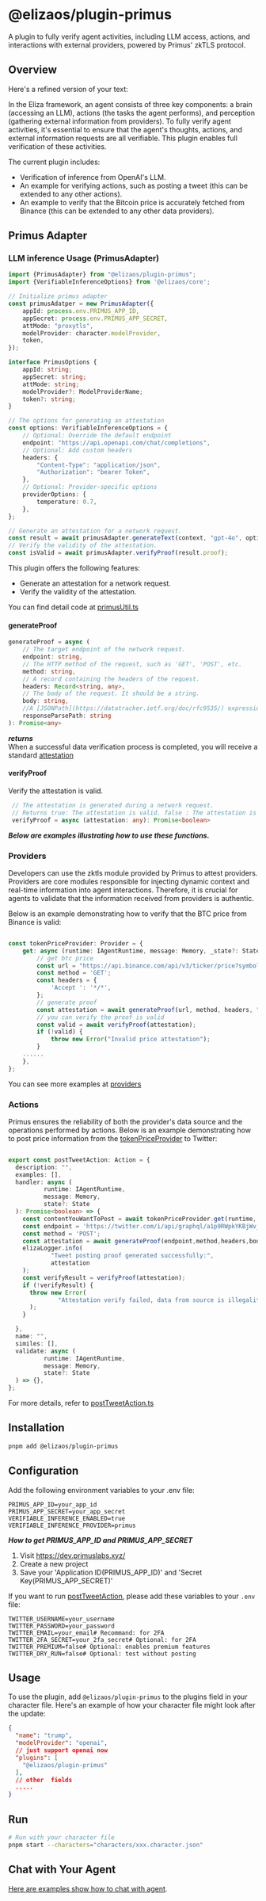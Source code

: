 # @elizaos/plugin-primus

A plugin to fully verify agent activities, including LLM access, actions, and interactions with external providers,
powered by Primus' zkTLS protocol.

## Overview

Here's a refined version of your text:

In the Eliza framework, an agent consists of three key components: a brain (accessing an LLM), actions (the tasks the
agent performs), and perception (gathering external information from providers). To fully verify agent activities, it's
essential to ensure that the agent's thoughts, actions, and external information requests are all verifiable. This
plugin enables full verification of these activities.

The current plugin includes:

- Verification of inference from OpenAI's LLM.
- An example for verifying actions, such as posting a tweet (this can be extended to any other actions).
- An example to verify that the Bitcoin price is accurately fetched from Binance (this can be extended to any other data
  providers).

## Primus Adapter
### LLM inference Usage (PrimusAdapter)
```typescript
import {PrimusAdapter} from "@elizaos/plugin-primus";
import {VerifiableInferenceOptions} from '@elizaos/core';

// Initialize primus adapter
const primusAdatper = new PrimusAdapter({
    appId: process.env.PRIMUS_APP_ID,
    appSecret: process.env.PRIMUS_APP_SECRET,
    attMode: "proxytls",
    modelProvider: character.modelProvider,
    token,
});

interface PrimusOptions {
    appId: string;
    appSecret: string;
    attMode: string;
    modelProvider?: ModelProviderName;
    token?: string;
}

// The options for generating an attestation
const options: VerifiableInferenceOptions = {
    // Optional: Override the default endpoint
    endpoint: "https://api.openapi.com/chat/completions",
    // Optional: Add custom headers
    headers: {
        "Content-Type": "application/json",
        "Authorization": "bearer Token",
    },
    // Optional: Provider-specific options
    providerOptions: {
        temperature: 0.7,
    },
};

// Generate an attestation for a network request.
const result = await primusAdapter.generateText(context, "gpt-4o", options);
// Verify the validity of the attestation.
const isValid = await primusAdapter.verifyProof(result.proof);
```

This plugin offers the following features:

- Generate an attestation for a network request.
- Verify the validity of the attestation.

You can find detail code at [primusUtil.ts](./src/util/primusUtil.ts)
#### generateProof
```typescript
generateProof = async (
    // The target endpoint of the network request.
    endpoint: string,
    // The HTTP method of the request, such as 'GET', 'POST', etc.
    method: string,
    // A record containing the headers of the request.
    headers: Record<string, any>,
    // The body of the request. It should be a string.
    body: string,
    //A [JSONPath](https://datatracker.ietf.org/doc/rfc9535/) expression to locate the specific field in the response you want to attest.
    responseParsePath: string
): Promise<any>
```
***returns***  
When a successful data verification process is completed, you will receive a standard [attestation](https://docs.primuslabs.xyz/data-verification/zk-tls-sdk/production#understanding-the-data-verification-structure)

#### verifyProof

Verify the attestation is valid.

```typescript
 // The attestation is generated during a network request.
 // Returns true: The attestation is valid. false : The attestation is invalid.
 verifyProof = async (attestation: any): Promise<boolean>
```
***Below are examples illustrating how to use these functions.***


### Providers

Developers can use the zktls module provided by Primus to attest providers. Providers are core modules responsible for
injecting dynamic context and real-time information into agent interactions. Therefore, it is crucial for agents to
validate that the information received from providers is authentic.

Below is an example demonstrating how to verify that the BTC price from Binance is valid:

```typescript

const tokenPriceProvider: Provider = {
    get: async (runtime: IAgentRuntime, message: Memory, _state?: State) => {
        // get btc price
        const url = "https://api.binance.com/api/v3/ticker/price?symbol=BTCUSDT";
        const method = 'GET';
        const headers = {
            'Accept	': '*/*',
        };
        // generate proof
        const attestation = await generateProof(url, method, headers, "", "$.price");
        // you can verify the proof is valid
        const valid = await verifyProof(attestation);
        if (!valid) {
            throw new Error("Invalid price attestation");
        }
    ......
    },
};
```

You can see more examples at [providers](./src/providers/tokenPriceProvider.ts)

### Actions

Primus ensures the reliability of both the provider's data source and the operations performed by actions. Below is an
example demonstrating how to post price information from the [tokenPriceProvider](./src/providers/tokenPriceProvider.ts)
to Twitter:

```typescript

export const postTweetAction: Action = {
  description: "",
  examples: [],
  handler: async (
          runtime: IAgentRuntime,
          message: Memory,
          state?: State
  ): Promise<boolean> => {
    const contentYouWantToPost = await tokenPriceProvider.get(runtime, message, state);
    const endpoint = 'https://twitter.com/i/api/graphql/a1p9RWpkYKBjWv_I3WzS-A/CreateTweet';
    const method = 'POST';
    const attestation = await generateProof(endpoint,method,headers,bodyStr,"$.data.create_tweet.tweet_results.result.rest_id");
    elizaLogger.info(
            "Tweet posting proof generated successfully:",
            attestation
    );
    const verifyResult = verifyProof(attestation);
    if (!verifyResult) {
      throw new Error(
              "Attestation verify failed, data from source is illegality"
      );
    }

  },
  name: "",
  similes: [],
  validate: async (
          runtime: IAgentRuntime,
          message: Memory,
          state?: State
  ) => {},
};
```

For more details, refer to [postTweetAction.ts](./src/actions/postTweetAction.ts)

## Installation

```bash
pnpm add @elizaos/plugin-primus
```

## Configuration

Add the following environment variables to your .env file:

```
PRIMUS_APP_ID=your_app_id
PRIMUS_APP_SECRET=your_app_secret
VERIFIABLE_INFERENCE_ENABLED=true 
VERIFIABLE_INFERENCE_PROVIDER=primus
```

***How to get PRIMUS_APP_ID and PRIMUS_APP_SECRET***

1. Visit https://dev.primuslabs.xyz/
2. Create a new project
3. Save your 'Application ID(PRIMUS_APP_ID)' and 'Secret Key(PRIMUS_APP_SECRET)'

If you want to run [postTweetAction](./src/actions/postTweetAction.ts), please add these variables to your `.env` file:

```dotenv
TWITTER_USERNAME=your_username
TWITTER_PASSWORD=your_password
TWITTER_EMAIL=your_email# Recommand: for 2FA
TWITTER_2FA_SECRET=your_2fa_secret# Optional: for 2FA
TWITTER_PREMIUM=false# Optional: enables premium features
TWITTER_DRY_RUN=false# Optional: test without posting
```

## Usage

To use the plugin, add `@elizaos/plugin-primus` to the plugins field in your character file. Here's an example of how
your character file might look after the update:

```json
{
  "name": "trump",
  "modelProvider": "openai",
  // just support openai now
  "plugins": [
    "@elizaos/plugin-primus"
  ],
  // other  fields
  .....
}
```

## Run

```bash
# Run with your character file
pnpm start --characters="characters/xxx.character.json"
```

## Chat with Your Agent

[Here are examples show how to chat with agent](./src/actions/postTweetAction.ts).

